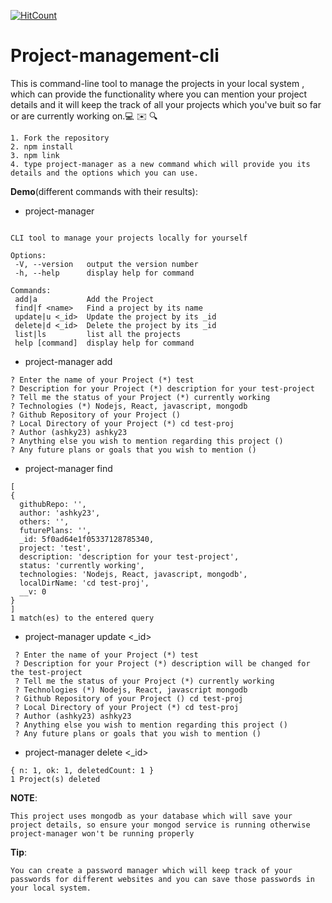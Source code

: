 [![HitCount](http://hits.dwyl.com/ashky23/Project-management-cli.svg)](http://hits.dwyl.com/ashky23/Project-management-cli)

# Project-management-cli
This is command-line tool to manage the projects in your local system , which can provide the functionality where you can mention your project details and it will keep the track of all your projects which you've buit so far or are currently working on.:computer: :envelope: :mag:



```
1. Fork the repository
2. npm install
3. npm link
4. type project-manager as a new command which will provide you its details and the options which you can use.
```
**Demo**(different commands with their results):
  - project-manager
 ``` Usage: project-manager [options] [command]

CLI tool to manage your projects locally for yourself

Options:
  -V, --version   output the version number
  -h, --help      display help for command

Commands:
  add|a           Add the Project
  find|f <name>   Find a project by its name
  update|u <_id>  Update the project by its _id
  delete|d <_id>  Delete the project by its _id
  list|ls         list all the projects
  help [command]  display help for command
```
  - project-manager add
  ```
  ? Enter the name of your Project (*) test
  ? Description for your Project (*) description for your test-project
  ? Tell me the status of your Project (*) currently working
  ? Technologies (*) Nodejs, React, javascript, mongodb
  ? Github Repository of your Project () 
  ? Local Directory of your Project (*) cd test-proj
  ? Author (ashky23) ashky23
  ? Anything else you wish to mention regarding this project () 
  ? Any future plans or goals that you wish to mention () 
```
  - project-manager find <project-name>
  ```
  [
  {
    githubRepo: '',
    author: 'ashky23',
    others: '',
    futurePlans: '',
    _id: 5f0ad64e1f05337128785340,
    project: 'test',
    description: 'description for your test-project',
    status: 'currently working',
    technologies: 'Nodejs, React, javascript, mongodb',
    localDirName: 'cd test-proj',
    __v: 0
  }
  ]
1 match(es) to the entered query
```
- project-manager update <_id>
 ```
  ? Enter the name of your Project (*) test
  ? Description for your Project (*) description will be changed for the test-project
  ? Tell me the status of your Project (*) currently working
  ? Technologies (*) Nodejs, React, javascript mongodb
  ? Github Repository of your Project () cd test-proj
  ? Local Directory of your Project (*) cd test-proj
  ? Author (ashky23) ashky23
  ? Anything else you wish to mention regarding this project () 
  ? Any future plans or goals that you wish to mention () 
```
  - project-manager delete <_id>
  ```
  { n: 1, ok: 1, deletedCount: 1 }
1 Project(s) deleted
```
  
 **NOTE**:
 ``` 
 This project uses mongodb as your database which will save your project details, so ensure your mongod service is running otherwise project-manager won't be running properly
 ```
  
 **Tip**:
 ```
 You can create a password manager which will keep track of your passwords for different websites and you can save those passwords in your local system.
 ```
  
